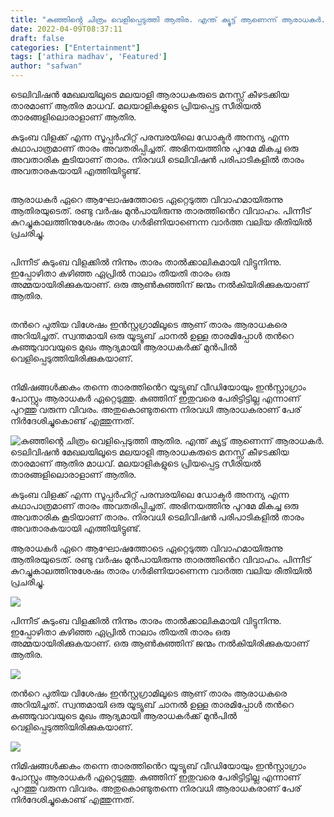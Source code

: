 ```yaml
---
title: "കുഞ്ഞിൻ്റെ ചിത്രം വെളിപ്പെടുത്തി ആതിര. എന്ത് ക്യൂട്ട് ആണെന്ന് ആരാധകർ."
date: 2022-04-09T08:37:11
draft: false
categories: ["Entertainment"]
tags: ['athira madhav', 'Featured']
author: "safwan"
---
```


<!-- wp:paragraph -->
<p>ടെലിവിഷൻ മേഖലയിലൂടെ മലയാളി ആരാധകരുടെ മനസ്സ് കീഴടക്കിയ താരമാണ് ആതിര മാധവ്. മലയാളികളുടെ പ്രിയപ്പെട്ട സീരിയൽ താരങ്ങളിലൊരാളാണ് ആതിര.</p>
<!-- /wp:paragraph -->

<!-- wp:paragraph -->
<p>കുടുംബ വിളക്ക് എന്ന സൂപ്പർഹിറ്റ് പരമ്പരയിലെ ഡോക്ടർ അനന്യ എന്ന കഥാപാത്രമാണ് താരം അവതരിപ്പിച്ചത്. അഭിനയത്തിനു പുറമേ മികച്ച ഒരു അവതാരിക കൂടിയാണ് താരം. നിരവധി ടെലിവിഷൻ പരിപാടികളിൽ താരം അവതാരകയായി എത്തിയിട്ടുണ്ട്.</p>
<!-- /wp:paragraph -->

<!-- wp:image {"id":329068,"sizeSlug":"large"} -->
<figure class="wp-block-image size-large"><img src="https://cdn.boolokam.com/articles/2022/04/athira_madhav-post-2022_03_09_20_20-4-819x1024.jpg" alt="" class="wp-image-329068"/></figure>
<!-- /wp:image -->

<!-- wp:paragraph -->
<p> ആരാധകർ ഏറെ ആഘോഷത്തോടെ ഏറ്റെടുത്ത വിവാഹമായിരുന്നു ആതിരയുടെത്. രണ്ടു വർഷം മുൻപായിരുന്നു താരത്തിൻെറ വിവാഹം. പിന്നീട് കുറച്ചുകാലത്തിനുശേഷം താരം ഗർഭിണിയാണെന്ന വാർത്ത വലിയ രീതിയിൽ പ്രചരിച്ചു.</p>
<!-- /wp:paragraph -->

<!-- wp:image {"id":329069,"sizeSlug":"large"} -->
<figure class="wp-block-image size-large"><img src="https://cdn.boolokam.com/articles/2022/04/athira_madhav-photo-2022_04_09_14_01-819x1024.jpg" alt="" class="wp-image-329069"/></figure>
<!-- /wp:image -->

<!-- wp:paragraph -->
<p>പിന്നീട് കുടുംബ വിളക്കിൽ നിന്നും താരം താൽക്കാലികമായി വിട്ടുനിന്നു. ഇപ്പോഴിതാ കഴിഞ്ഞ ഏപ്രിൽ നാലാം തീയതി താരം ഒരു അമ്മയായിരിക്കുകയാണ്. ഒരു ആൺകുഞ്ഞിന് ജന്മം നൽകിയിരിക്കുകയാണ് ആതിര.</p>
<!-- /wp:paragraph -->

<!-- wp:image {"id":329070,"sizeSlug":"large"} -->
<figure class="wp-block-image size-large"><img src="https://cdn.boolokam.com/articles/2022/04/athira_madhav-post-2022_03_09_20_20-1-819x1024.jpg" alt="" class="wp-image-329070"/></figure>
<!-- /wp:image -->

<!-- wp:paragraph -->
<p>തൻറെ പുതിയ വിശേഷം ഇൻസ്റ്റഗ്രാമിലൂടെ ആണ് താരം ആരാധകരെ അറിയിച്ചത്. സ്വന്തമായി ഒരു യൂട്യൂബ് ചാനൽ ഉള്ള താരമിപ്പോൾ തൻറെ കുഞ്ഞുവാവയുടെ മുഖം ആദ്യമായി ആരാധകർക്ക് മുൻപിൽ വെളിപ്പെടുത്തിയിരിക്കുകയാണ്.</p>
<!-- /wp:paragraph -->

<!-- wp:image {"id":329071,"sizeSlug":"large"} -->
<figure class="wp-block-image size-large"><img src="https://cdn.boolokam.com/articles/2022/04/athira_madhav-post-2022_03_09_20_20-3-823x1024.jpg" alt="" class="wp-image-329071"/></figure>
<!-- /wp:image -->

<!-- wp:paragraph -->
<p>നിമിഷങ്ങൾക്കകം തന്നെ താരത്തിൻെറ യൂട്യൂബ് വീഡിയോയും ഇൻസ്റ്റാഗ്രാം പോസ്റ്റും ആരാധകർ ഏറ്റെടുത്തു. കുഞ്ഞിന് ഇതുവരെ പേരിട്ടിട്ടില്ല എന്നാണ് പുറത്തു വരുന്ന വിവരം. അതുകൊണ്ടുതന്നെ നിരവധി ആരാധകരാണ് പേര് നിർദേശിച്ചുകൊണ്ട് എത്തുന്നത്.</p>
<!-- /wp:paragraph -->


![കുഞ്ഞിൻ്റെ ചിത്രം വെളിപ്പെടുത്തി ആതിര. എന്ത് ക്യൂട്ട് ആണെന്ന് ആരാധകർ.](https://cdn.boolokam.com/articles/2022/04/athira_madhav-post-2022_03_09_20_20-4-819x1024.jpg)ടെലിവിഷൻ മേഖലയിലൂടെ മലയാളി ആരാധകരുടെ മനസ്സ് കീഴടക്കിയ താരമാണ് ആതിര മാധവ്. മലയാളികളുടെ പ്രിയപ്പെട്ട സീരിയൽ താരങ്ങളിലൊരാളാണ് ആതിര.

കുടുംബ വിളക്ക് എന്ന സൂപ്പർഹിറ്റ് പരമ്പരയിലെ ഡോക്ടർ അനന്യ എന്ന കഥാപാത്രമാണ് താരം അവതരിപ്പിച്ചത്. അഭിനയത്തിനു പുറമേ മികച്ച ഒരു അവതാരിക കൂടിയാണ് താരം. നിരവധി ടെലിവിഷൻ പരിപാടികളിൽ താരം അവതാരകയായി എത്തിയിട്ടുണ്ട്.

ആരാധകർ ഏറെ ആഘോഷത്തോടെ ഏറ്റെടുത്ത വിവാഹമായിരുന്നു ആതിരയുടെത്. രണ്ടു വർഷം മുൻപായിരുന്നു താരത്തിൻെറ വിവാഹം. പിന്നീട് കുറച്ചുകാലത്തിനുശേഷം താരം ഗർഭിണിയാണെന്ന വാർത്ത വലിയ രീതിയിൽ പ്രചരിച്ചു.

![](https://cdn.boolokam.com/articles/2022/04/athira_madhav-photo-2022_04_09_14_01-819x1024.jpg)

പിന്നീട് കുടുംബ വിളക്കിൽ നിന്നും താരം താൽക്കാലികമായി വിട്ടുനിന്നു. ഇപ്പോഴിതാ കഴിഞ്ഞ ഏപ്രിൽ നാലാം തീയതി താരം ഒരു അമ്മയായിരിക്കുകയാണ്. ഒരു ആൺകുഞ്ഞിന് ജന്മം നൽകിയിരിക്കുകയാണ് ആതിര.

![](https://cdn.boolokam.com/articles/2022/04/athira_madhav-post-2022_03_09_20_20-1-819x1024.jpg)

തൻറെ പുതിയ വിശേഷം ഇൻസ്റ്റഗ്രാമിലൂടെ ആണ് താരം ആരാധകരെ അറിയിച്ചത്. സ്വന്തമായി ഒരു യൂട്യൂബ് ചാനൽ ഉള്ള താരമിപ്പോൾ തൻറെ കുഞ്ഞുവാവയുടെ മുഖം ആദ്യമായി ആരാധകർക്ക് മുൻപിൽ വെളിപ്പെടുത്തിയിരിക്കുകയാണ്.

![](https://cdn.boolokam.com/articles/2022/04/athira_madhav-post-2022_03_09_20_20-3-823x1024.jpg)

നിമിഷങ്ങൾക്കകം തന്നെ താരത്തിൻെറ യൂട്യൂബ് വീഡിയോയും ഇൻസ്റ്റാഗ്രാം പോസ്റ്റും ആരാധകർ ഏറ്റെടുത്തു. കുഞ്ഞിന് ഇതുവരെ പേരിട്ടിട്ടില്ല എന്നാണ് പുറത്തു വരുന്ന വിവരം. അതുകൊണ്ടുതന്നെ നിരവധി ആരാധകരാണ് പേര് നിർദേശിച്ചുകൊണ്ട് എത്തുന്നത്.
